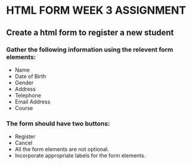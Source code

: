 # HTML FORM WEEK 3 ASSIGNMENT

## Create a html form to register a new student

### Gather the following information using the relevent form elements:

- Name
- Date of Birth
- Gender
- Address
- Telephone
- Email Address
- Course

### The form should have two buttons:

- Register
- Cancel
- All the form elements are not optional.
- Incorporate appropriate labels for the form elements.